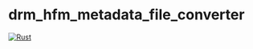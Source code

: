 # drm_hfm_metadata_file_converter

[![Rust](https://github.com/DarkwingDuck48/drm_hfm_metadata_file_converter/actions/workflows/rust.yml/badge.svg?branch=master&event=status)](https://github.com/DarkwingDuck48/drm_hfm_metadata_file_converter/actions/workflows/rust.yml)
